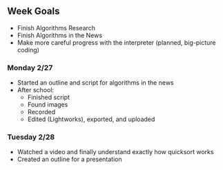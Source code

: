 ## Week Goals
 - Finish Algorithms Research
 - Finish Algorithms in the News
 - Make more careful progress with the interpreter (planned, big-picture coding)

### Monday 2/27
 - Started an outline and script for algorithms in the news
 - After school:
   - Finished script
   - Found images
   - Recorded
   - Edited (Lightworks), exported, and uploaded

### Tuesday 2/28
 - Watched a video and finally understand exactly how quicksort works
 - Created an outline for a presentation